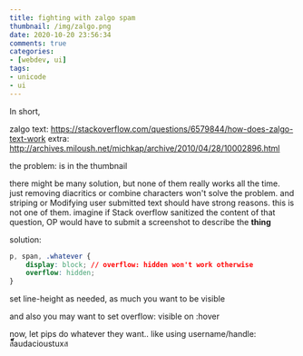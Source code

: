 ```yaml
---
title: fighting with zalgo spam
thumbnail: /img/zalgo.png
date: 2020-10-20 23:56:34
comments: true
categories:
- [webdev, ui]
tags:
- unicode
- ui
---
```


In short,

zalgo text: https://stackoverflow.com/questions/6579844/how-does-zalgo-text-work
extra: http://archives.miloush.net/michkap/archive/2010/04/28/10002896.html

the problem: is in the thumbnail

there might be many solution, but none of them really works all the time. just
removing diacritics or combine characters won't solve the problem. and striping
or Modifying user submitted text should have strong reasons. this is not one of
them. imagine if Stack overflow sanitized the content of that question, OP would
have to submit a screenshot to describe the **thing**

solution:

```css
p, span, .whatever {
    display: block; // overflow: hidden won't work otherwise
    overflow: hidden;
}
```

set line-height as needed, as much you want to be visible

and also you may want to set overflow: visible on :hover

now, let pips do whatever they want.. like using username/handle: ส็็็็็็็็็็็็็็็็็็็audacioustuxส
